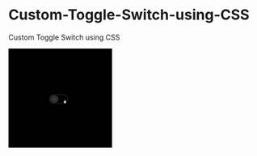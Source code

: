 # Custom-Toggle-Switch-using-CSS
Custom Toggle Switch using CSS

![](https://github.com/VikasGutte/Custom-Toggle-Switch-using-CSS/blob/main/output.gif)
